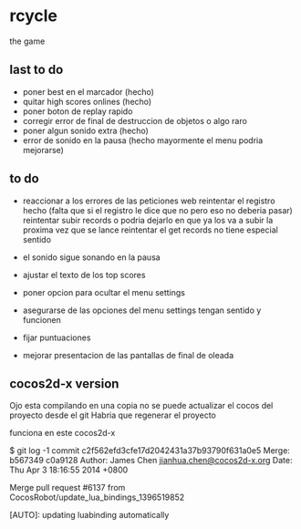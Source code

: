 rcycle
======

the game


## last to do ##

- poner best en el marcador (hecho)
- quitar high scores onlines (hecho)
- poner boton de replay rapido 
- corregir error de final de destruccion de objetos o algo raro
- poner algun sonido extra (hecho)
- error de sonido en la pausa (hecho mayormente el menu podria mejorarse)




## to do ##

- reaccionar a los errores de las peticiones web
    reintentar el registro hecho (falta que si el registro le dice que no pero eso no deberia pasar)
    reintentar subir records o podria dejarlo en que ya los va a subir la proxima vez que se lance
    reintentar el get records no tiene especial sentido

- el sonido sigue sonando en la pausa

- ajustar el texto de los top scores
- poner opcion para ocultar el menu settings
- asegurarse de las opciones del menu settings tengan sentido y funcionen
- fijar puntuaciones
- mejorar presentacion de las pantallas de final de oleada


## cocos2d-x version ##

Ojo esta compilando en una copia no se puede actualizar el cocos del proyecto desde el git
Habria que regenerar el proyecto

funciona en este cocos2d-x

$ git log -1
commit c2f562efd3cfe17d2042431a37b93790f631a0e5
Merge: b567349 c0a9128
Author: James Chen <jianhua.chen@cocos2d-x.org>
Date:   Thu Apr 3 18:16:55 2014 +0800

Merge pull request #6137 from CocosRobot/update_lua_bindings_1396519852

[AUTO]: updating luabinding automatically

